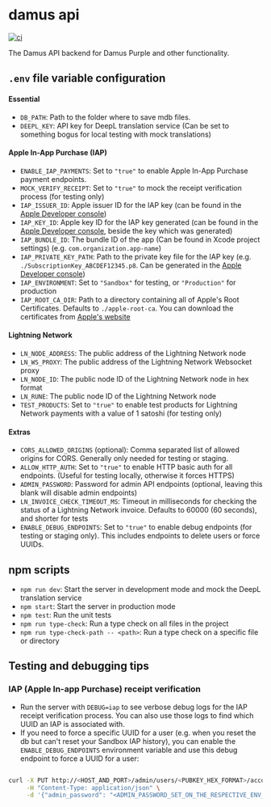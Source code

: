 
# damus api

[![ci](https://github.com/damus-io/api/actions/workflows/node.js.yml/badge.svg)](https://github.com/damus-io/api/actions)

The Damus API backend for Damus Purple and other functionality.


## `.env` file variable configuration

#### Essential

- `DB_PATH`: Path to the folder where to save mdb files.
- `DEEPL_KEY`: API key for DeepL translation service (Can be set to something bogus for local testing with mock translations)

#### Apple In-App Purchase (IAP)

- `ENABLE_IAP_PAYMENTS`: Set to `"true"` to enable Apple In-App Purchase payment endpoints.
- `MOCK_VERIFY_RECEIPT`: Set to `"true"` to mock the receipt verification process (for testing only)
- `IAP_ISSUER_ID`: Apple issuer ID for the IAP key (can be found in the [Apple Developer console](https://appstoreconnect.apple.com/access/api/subs))
- `IAP_KEY_ID`: Apple key ID for the IAP key generated (can be found in the [Apple Developer console](https://appstoreconnect.apple.com/access/api/subs), beside the key which was generated)
- `IAP_BUNDLE_ID`: The bundle ID of the app (Can be found in Xcode project settings) (e.g. `com.organization.app-name`)
- `IAP_PRIVATE_KEY_PATH`: Path to the private key file for the IAP key (e.g. `./SubscriptionKey_ABCDEF12345.p8`. Can be generated in the [Apple Developer console](https://appstoreconnect.apple.com/access/api/subs))
- `IAP_ENVIRONMENT`: Set to `"Sandbox"` for testing, or `"Production"` for production
- `IAP_ROOT_CA_DIR`: Path to a directory containing all of Apple's Root Certificates. Defaults to `./apple-root-ca`. You can download the certificates from [Apple's website](https://www.apple.com/certificateauthority/)

#### Lightning Network

- `LN_NODE_ADDRESS`: The public address of the Lightning Network node
- `LN_WS_PROXY`: The public address of the Lightning Network Websocket proxy
- `LN_NODE_ID`: The public node ID of the Lightning Network node in hex format
- `LN_RUNE`: The public node ID of the Lightning Network node
- `TEST_PRODUCTS`: Set to `"true"` to enable test products for Lightning Network payments with a value of 1 satoshi (for testing only)

#### Extras

- `CORS_ALLOWED_ORIGINS` (optional): Comma separated list of allowed origins for CORS. Generally only needed for testing or staging.
- `ALLOW_HTTP_AUTH`: Set to `"true"` to enable HTTP basic auth for all endpoints. (Useful for testing locally, otherwise it forces HTTPS)
- `ADMIN_PASSWORD`: Password for admin API endpoints (optional, leaving this blank will disable admin endpoints)
- `LN_INVOICE_CHECK_TIMEOUT_MS`: Timeout in milliseconds for checking the status of a Lightning Network invoice. Defaults to 60000 (60 seconds), and shorter for tests
- `ENABLE_DEBUG_ENDPOINTS`: Set to `"true"` to enable debug endpoints (for testing or staging only). This includes endpoints to delete users or force UUIDs.

## npm scripts

- `npm run dev`: Start the server in development mode and mock the DeepL translation service
- `npm start`: Start the server in production mode
- `npm test`: Run the unit tests
- `npm run type-check`: Run a type check on all files in the project
- `npm run type-check-path -- <path>`: Run a type check on a specific file or directory

## Testing and debugging tips

### IAP (Apple In-app Purchase) receipt verification

- Run the server with `DEBUG=iap` to see verbose debug logs for the IAP receipt verification process. You can also use those logs to find which UUID an IAP is associated with.
- If you need to force a specific UUID for a user (e.g. when you reset the db but can't reset your Sandbox IAP history), you can enable the `ENABLE_DEBUG_ENDPOINTS` environment variable and use this debug endpoint to force a UUID for a user:
  ```
```bash
curl -X PUT http://<HOST_AND_PORT>/admin/users/<PUBKEY_HEX_FORMAT>/account-uuid \
     -H "Content-Type: application/json" \
     -d '{"admin_password": "<ADMIN_PASSWORD_SET_ON_THE_RESPECTIVE_ENV_VARIABLE>", "account_uuid": "<UUID_FOUND_ON_IAP_TRANSACTION>"}'
```


